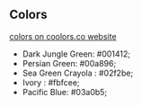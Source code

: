 ## Colors ##
[colors on coolors.co website](https://coolors.co/001412-00a896-02f2be-fbfcee-03a0b5)
 - Dark Jungle Green: #001412;
 - Persian Green: #00a896;
 - Sea Green Crayola : #02f2be;
 - Ivory : #fbfcee;
 - Pacific Blue: #03a0b5;